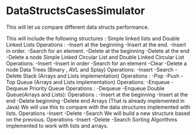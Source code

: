 DataStructsCasesSimulator
=========================

This will let us compare different data structs performance. 

This will include the following structures : 
  Simple linked lists and Double Linked Lists
      Operations :
        -Insert at the beginning
        -Insert at the end.
        -Insert in order.
        -Search for an element.
        -Delete at the beginning
        -Delete at the end
        -Delete a node
  Simple Linked Circular List and Double Linked Circular List
      Operations:
        -Insert
        -Insert in order
        -Search for an element
        -Clear
        -Delete a node
  Data Trees (Binary , AVL and Splay)
      Operations:
        -Insert
        -Search
        -Delete
  Stack (Arrays and Lists implementation)
      Operations :
        -Pop
        -Push
        -Top
  Queue (Arrays and Lists implementation)
      Operations:
        -Enqueue
        -Dequeue
  Priority Queue
      Operations :
        -Dequeue
        -Enqueue
  Double Queue(Arrays and Lists):
      Operations :
        -Insert at the beginning
        -Insert at the end
        -Delete beginning
        -Delete end
  Arrays (That is already implemented in Java) We will use this to compare
  with the data structures implemented with lists.
      Operations
        -Insert
        -Delete
        -Search
  We will build a new structure based on the previous.
      Operations
        -Insert
        -Delete
        -Search
  Sorting Algorithms implemented to work with lists and arrays.
